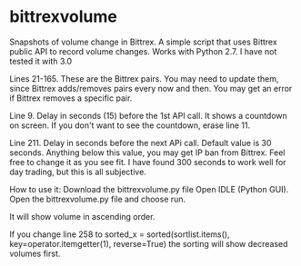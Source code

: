# bittrexvolume
Snapshots of volume change in Bittrex.
A simple script that uses Bittrex public API to record volume changes.
Works with Python 2.7. I have not tested it with 3.0

Lines 21-165. These are the Bittrex pairs. You may need to update them, since Bittrex adds/removes pairs every now and then. You may get an error 
if Bittrex removes a specific pair.

Line 9. Delay in seconds (15) before the 1st API call. It shows a countdown on screen. If you don't want to see the countdown, erase line 11.

Line 211. Delay in seconds before the next APi call. Default value is 30 seconds. Anything below this value, you may get IP ban from Bittrex. 
Feel free to change it as you see fit. I have found 300 seconds to work well for day trading, but this is all subjective.

How to use it:
Download the bittrexvolume.py file
Open IDLE (Python GUI). Open the bittrexvolume.py file and choose run.

It will show volume in ascending order.

If you change line 258 to
sorted_x = sorted(sortlist.items(), key=operator.itemgetter(1), reverse=True)
the sorting will show decreased volumes first.
